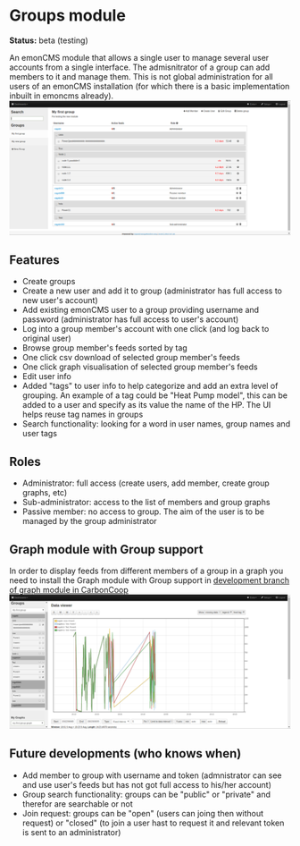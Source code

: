 # Groups module

**Status:** beta (testing)

An emonCMS module that allows a single user to manage several user accounts from a single interface. The admisnitrator of a group can add members to it and manage them. 
This is not global administration for all users of an emonCMS installation (for which there is a basic implementation inbuilt in emoncms already).
![groups_snap_shot.png](files/groups_snap_shot.png)

## Features
- Create groups
- Create a new user and add it to group (administrator has full access to new user's account)
- Add existing emonCMS user to a group providing username and password  (administrator has full access to user's account)
- Log into a group member's account with one click (and log back to original user)
- Browse group member's feeds sorted by tag
- One click csv download of selected group member's feeds
- One click graph visualisation of selected group member's feeds
- Edit user info
- Added "tags" to user info to help categorize and add an extra level of grouping. An example of a tag could be "Heat Pump model", this can be added to a user and specify as its value the name of the HP. The UI helps reuse tag names in groups
- Search functionality: looking for a word in user names, group names and user tags

## Roles
- Administrator: full access (create users, add member, create group graphs, etc)
- Sub-administrator: access to the list of members and group graphs
- Passive member: no access to group. The aim of the user is to be managed by the group administrator

## Graph module with Group support
In order to display feeds from different members of a group in a graph you need to install the Graph module with Group support in [development branch of graph module in CarbonCoop](https://github.com/carboncoop/graph/tree/develop)
![groups_snap_shot2.png](files/groups_snap_shot2.png)


## Future developments (who knows when)
- Add member to group with username and token (admnistrator can see and use user's feeds but has not got full access to his/her account)
- Group search functionality: groups can be "public" or "private" and therefor are searchable or not
- Join request: groups can be "open" (users can joing then without request) or "closed" (to join a user hast to request it and relevant token is sent to an administrator)